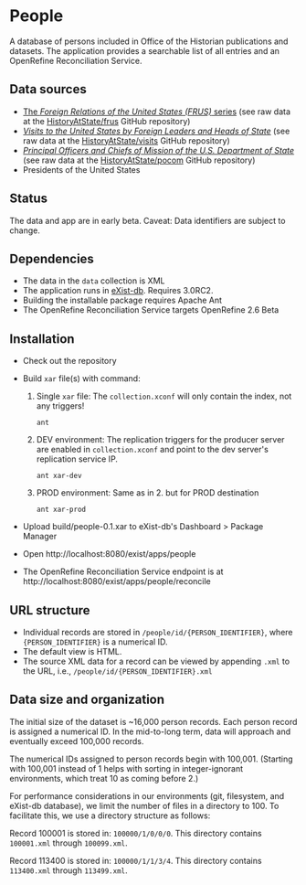 # People

A database of persons included in Office of the Historian publications and datasets. The application provides a searchable list of all entries and an OpenRefine Reconciliation Service. 

## Data sources

- [The _Foreign Relations of the United States (FRUS)_ series](https://history.state.gov/historicaldocuments) (see raw data at the [HistoryAtState/frus](https://github.com/HistoryAtState/frus) GitHub repository)
- [_Visits to the United States by Foreign Leaders and Heads of State_](https://history.state.gov/departmenthistory/visits) (see raw data at the [HistoryAtState/visits](https://github.com/HistoryAtState/visits) GitHub repository)
- [_Principal Officers and Chiefs of Mission of the U.S. Department of State_](https://history.state.gov/departmenthistory/principals-chiefs) (see raw data at the [HistoryAtState/pocom](https://github.com/HistoryAtState/pocom) GitHub repository)
- Presidents of the United States

## Status

The data and app are in early beta. Caveat: Data identifiers are subject to change.

## Dependencies

- The data in the `data` collection is XML
- The application runs in [eXist-db](http://exist-db.org). Requires 3.0RC2.
- Building the installable package requires Apache Ant
- The OpenRefine Reconciliation Service targets OpenRefine 2.6 Beta

## Installation

- Check out the repository
- Build `xar` file(s) with command:
    1. Single `xar` file: The `collection.xconf` will only contain the index, not any triggers!
        ~~~shell
        ant
        ~~~
    
    2. DEV environment: The replication triggers for the producer server are enabled in  `collection.xconf` and point to the dev server's replication service IP.
        ~~~shell
        ant xar-dev
        ~~~
    
    3. PROD environment: Same as in 2. but for PROD destination
        ~~~shell
        ant xar-prod
        ~~~

- Upload build/people-0.1.xar to eXist-db's Dashboard > Package Manager
- Open http://localhost:8080/exist/apps/people
- The OpenRefine Reconciliation Service endpoint is at http://localhost:8080/exist/apps/people/reconcile

## URL structure

- Individual records are stored in `/people/id/{PERSON_IDENTIFIER}`, where `{PERSON_IDENTIFIER}` is a numerical ID.
- The default view is HTML. 
- The source XML data for a record can be viewed by appending `.xml` to the URL, i.e., `/people/id/{PERSON_IDENTIFIER}.xml`

## Data size and organization

The initial size of the dataset is ~16,000 person records. Each person record is assigned a numerical ID. In the mid-to-long term, data will approach and eventually exceed 100,000 records.

The numerical IDs assigned to person records begin with 100,001. (Starting with 100,001 instead of 1 helps with sorting in integer-ignorant environments, which treat 10 as coming before 2.)

For performance considerations in our environments (git, filesystem, and eXist-db database), we limit the number of files in a directory to 100. To facilitate this, we use a directory structure as follows:

Record 100001 is stored in: `100000/1/0/0/0`. This directory contains `100001.xml` through `100099.xml`. 

Record 113400 is stored in: `100000/1/1/3/4`. This directory contains `113400.xml` through `113499.xml`. 

